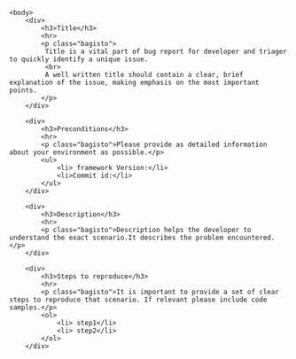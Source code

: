 <html>
    <head>
        <title>Support</title>
        <style>
            .bagisto
            {
                color: blue;
            }
        </style>
    </head>

    <body>
        <div>
            <h3>Title</h3>
            <hr>
            <p class="bagisto">
             Title is a vital part of bug report for developer and triager to quickly identify a unique issue.
             <br>
             A well written title should contain a clear, brief explanation of the issue, making emphasis on the most important points.
            </p>
        </div>

        <div>
            <h3>Preconditions</h3>
            <hr>
            <p class="bagisto">Please provide as detailed information about your environment as possible.</p>
            <ul>
                <li> framework Version:</li>
                <li>Commit id:</li>
            </ul>
        </div>

        <div>
            <h3>Description</h3>
            <hr>
            <p class="bagisto">Description helps the developer to understand the exact scenario.It describes the problem encountered.</p>
        </div>

        <div>
            <h3>Steps to reproduce</h3>
            <hr>
            <p class="bagisto">It is important to provide a set of clear steps to reproduce that scenario. If relevant please include code samples.</p>
            <ol>
                <li> step1</li>
                <li> step2</li>
            </ol>
        </div>

